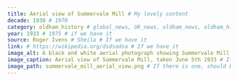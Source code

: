 ```yaml
---
title: Aerial view of Summervale Mill # My lovely content
decade: 1930 # 1970
category: oldham_history # global_news, UK_news, oldham_news, oldham_history, towers, surrounding_estate # Always exactly one category
year: 1933 # 1975 # if we have it
source: Roger Ivens # Sheila # If we have it
link: # https://wikipedia.org/dsdsadsa # If we have it
image_alt: A black and white aerial photograph showing Summervale Mill and the surrounding streets, which are mostly terraced houses with some other industrial buildings.# If there is one
image_caption: Aerial view of Summervale Mill, taken June 5th 1933 # If there is one
image_path: summervale_mill_aerial_view.png # If there is one, should be colocated with the index.md file in the folder
---
```


